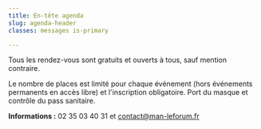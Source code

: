 ```yaml
---
title: En-tête agenda
slug: agenda-header
classes: messages is-primary

---
```

Tous les rendez-vous sont gratuits et ouverts à tous, sauf mention contraire.

Le nombre de places est limité pour chaque événement (hors événements permanents en accès libre) et l'inscription obligatoire. Port du masque et contrôle du pass sanitaire.

**Informations :** 02 35 03 40 31 et contact@man-leforum.fr